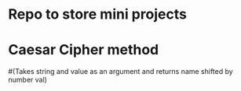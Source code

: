 # Repo to store mini projects

# Caesar Cipher method 
#(Takes string and value as an argument and returns name shifted by number val)
